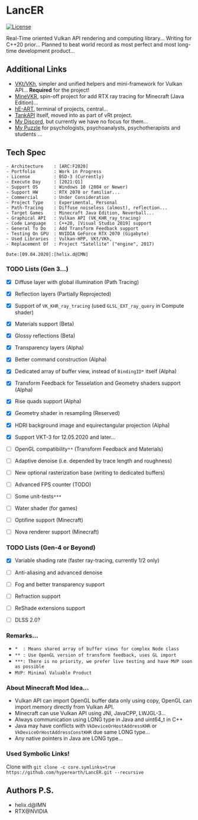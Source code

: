 # LancER

[![License](https://img.shields.io/badge/License-BSD%203--Clause-blue.svg)](https://opensource.org/licenses/BSD-3-Clause)

Real-Time oriented Vulkan API rendering and computing library...
Writing for C++20 prior...
Planned to beat world record as most perfect and most long-time development product...


## Additional Links

- [VKt/VKh](https://github.com/world8th/vkt), simpler and unified helpers and mini-framework for Vulkan API... **Required** for the project!
- [MineVKR](https://github.com/hyperearth/MineVKR), spin-off project for add RTX ray tracing for Minecraft (Java Edition)...
- [hE-ART](https://github.com/hyperearth/hE-ART), terminal of projects, central...
- [TankAPI](https://github.com/world8th/vRt/tree/TankAPI) itself, moved into as part of vRt project. 
- [My Discord](https://discord.gg/NqjBJsG), but currently we have no focus for them... 
- [My Puzzle](https://vk.cc/afiR3v) for psychologists, psychoanalysts, psychotherapists and students ...


## Tech Spec

```MD
- Architecture    : [ARC:F2020]
- Portfolio       : Work in Progress
- License         : BSD-3 (Currently)
- Execute Day     : [2021:Q1]
- Support OS      : Windows 10 (2004 or Newer)
- Support HW      : RTX 2070 or familiar...
- Commercial      : Under Consideration
- Project Type    : Experimental, Personal
- Path-Tracing    : Diffuse noiseless (almost), reflection...
- Target Games    : Minecraft Java Edition, Neverball...
- Graphical API   : Vulkan API (VK_KHR_ray_tracing)
- Code Language   : C++20, [Visual Studio 2019] support
- General To Do   : Add Transform Feedback support
- Testing On GPU  : NVIDIA GeForce RTX 2070 (Gigabyte)
- Used Libraries  : Vulkan-HPP, VKt/VKh, 
- Replacement Of  : Project "Satellite" ("engine", 2017)

Date:[09.04.2020]:[helix.d@IMN]
```


### TODO Lists (Gen 3...)

- [x] Diffuse layer with global illumination (Path Tracing)
- [x] Reflection layers (Partially Reprojected)
- [x] Support of `VK_KHR_ray_tracing` (used `GLSL_EXT_ray_query` in Compute shader)
- [x] Materials support (Beta)
- [x] Glossy reflections (Beta)
- [x] Transparency layers (Alpha)
- [x] Better command construction (Alpha)
- [x] Dedicated array of buffer view, instead of `BindingID*` itself (Alpha)
- [x] Transform Feedback for Tesselation and Geometry shaders support (Alpha)
- [x] Rise quads support (Alpha)
- [x] Geometry shader in resampling (Reserved)
- [x] HDRI background image and equirectangular projection (Alpha)
- [x] Support VKT-3 for 12.05.2020 and later... 
- [ ] OpenGL compatibility`**` (Transform Feedback and Materials)
- [ ] Adaptive denoise (i.e. depended by trace length and roughness)
- [ ] New optional rasterization base (writing to dedicated buffers)
- [ ] Advanced FPS counter (TODO)
- [ ] Some unit-tests`***` 
- [ ] Water shader (for games)
- [ ] Optifine support (Minecraft)
- [ ] Nova renderer support (Minecraft)


### TODO Lists (Gen-4 or Beyond)

- [x] Variable shading rate (faster ray-tracing, currently 1/2 only)
- [ ] Anti-aliasing and advanced denoise
- [ ] Fog and better transparency support 
- [ ] Refraction support
- [ ] ReShade extensions support
- [ ] DLSS 2.0?


### Remarks...

- `*  : Means shared array of buffer views for complex Node class`
- `** : Use OpenGL version of transform feedback, uses GL import`
- `***: There is no priority, we prefer live testing and have MVP soon as possible`
- `MVP: Minimal Valuable Product`


### About Minecraft Mod Idea... 

- Vulkan API can import OpenGL buffer data only using copy, OpenGL can import memory directly from Vulkan API. 
- Minecraft can use Vulkan API using JNI, JavaCPP, LWJGL-3... 
- Always communication using LONG type in Java and uint64_t in C++ 
- Java may have conflicts with `VkDeviceOrHostAddressKHR` or `VkDeviceOrHostAddressConstKHR` due same LONG type... 
- Any native pointers in Java are LONG type... 


### Used Symbolic Links!

Clone with `git clone -c core.symlinks=true https://github.com/hyperearth/LancER.git --recursive`


## Authors P.S.

- helix.d@IMN
- RTX@NVIDIA

